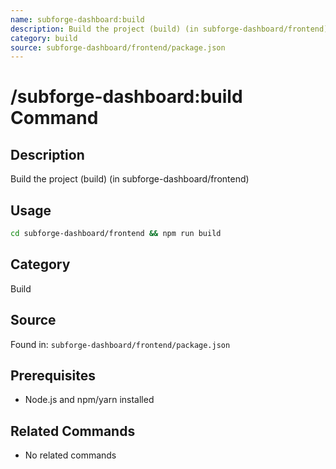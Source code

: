 ```yaml
---
name: subforge-dashboard:build
description: Build the project (build) (in subforge-dashboard/frontend)
category: build
source: subforge-dashboard/frontend/package.json
---
```


# /subforge-dashboard:build Command

## Description
Build the project (build) (in subforge-dashboard/frontend)

## Usage
```bash
cd subforge-dashboard/frontend && npm run build
```

## Category
Build

## Source
Found in: `subforge-dashboard/frontend/package.json`

## Prerequisites
- Node.js and npm/yarn installed



## Related Commands
- No related commands
